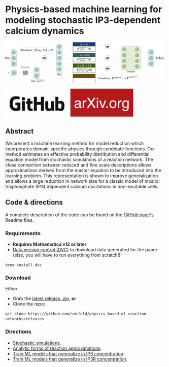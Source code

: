 # Physics-based machine learning for modeling stochastic IP3-dependent calcium dynamics

<img src="assets/latest/fig_1.png" alt="drawing" width="500"/>

[<img src="assets/GitHub_Logo.png" alt="drawing" width="200"/>](https://github.com/physics-based-ml/physics-based-ml-reaction-networks)
[<img src="assets/arXiv_Logo.png" alt="drawing" width="200"/>](XXX)

## Abstract

We present a machine learning method for model reduction which incorporates domain-specific physics through candidate functions. Our method estimates an effective probability distribution and differential equation model from stochastic simulations of a reaction network. The close connection between reduced and fine scale descriptions allows approximations derived from the master equation to be introduced into the learning problem. This representation is shown to improve generalization and allows a large reduction in network size for a classic model of inositol trisphosphate (IP3) dependent calcium oscillations in non-excitable cells.

## Code & directions

A complete description of the code can be found on the [GitHub page's](https://github.com/physics-based-ml/physics-based-ml-reaction-networks) Readme files.

### Requirements

* **Requires Mathematica v12 or later**
* [Data version control (DVC)](https://dvc.org) to download data generated for the paper (else, you will have to run everything from scratch!): 
```
brew install dvc
```

### Download

Either:
* Grab the [latest release .zip](https://github.com/physics-based-ml/physics-based-ml-reaction-networks/releases), **or**
* Clone the repo: 
```
git clone https://github.com/smrfeld/physics-based-ml-reaction-networks/releases
```

### Directions

* [Stochastic simulations](https://github.com/physics-based-ml/physics-based-ml-reaction-networks/tree/main/stochastic_simulations/ml_training_data).
* [Analytic forms of reaction approximations](https://github.com/physics-based-ml/physics-based-ml-reaction-networks/tree/main/learn_ip3/analytic_forms).
* [Train ML models that generalize in IP3 concentration](https://github.com/physics-based-ml/physics-based-ml-reaction-networks/tree/main/learn_ip3).
* [Train ML models that generalize in IP3R concentration](https://github.com/physics-based-ml/physics-based-ml-reaction-networks/tree/main/learn_ip3r).